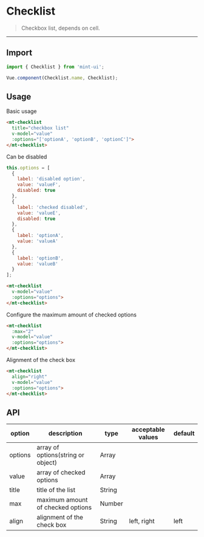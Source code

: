 # Checklist

> Checkbox list, depends on <router-link to="cell">cell</a>.

-----------

## Import

```javascript
import { Checklist } from 'mint-ui';

Vue.component(Checklist.name, Checklist);
```

## Usage

Basic usage

```html
<mt-checklist
  title="checkbox list"
  v-model="value"
  :options="['optionA', 'optionB', 'optionC']">
</mt-checklist>
```

Can be disabled

```javascript
this.options = [
  {
    label: 'disabled option',
    value: 'valueF',
    disabled: true
  },
  {
    label: 'checked disabled',
    value: 'valueE',
    disabled: true
  },
  {
    label: 'optionA',
    value: 'valueA'
  },
  {
    label: 'optionB',
    value: 'valueB'
  }
];
```

```html
<mt-checklist
  v-model="value"
  :options="options">
</mt-checklist>
```

Configure the maximum amount of checked options

```html
<mt-checklist
  :max="2"
  v-model="value"
  :options="options">
</mt-checklist>
```

Alignment of the check box

```html
<mt-checklist
  align="right"
  v-model="value"
  :options="options">
</mt-checklist>
```

## API
| option | description | type | acceptable values | default |
|------|-------|---------|-------|--------|
| options | array of options(string or object) | Array | |
|value | array of checked options | Array | | |
|title | title of the list | String | | |
|max| maximum amount of checked options | Number | | |
|align| alignment of the check box | String | left, right | left |
